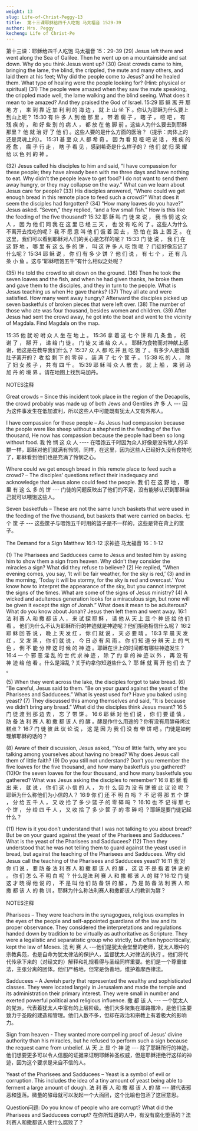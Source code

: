 ```yaml
---
weight: 13
slug: Life-of-Christ-Peggy-13
title:  第十三课耶稣给四千人吃饱 马太福音 1529-39
author: Mrs. Peggy
kecheng: Life of Christ-Pe
---
```


第十三课：耶稣给四千人吃饱 马太福音 15：29-39
(29) Jesus left there and went along the Sea of Galilee. Then he went up on a mountainside and sat down. Why do you think Jesus went up? (30) Great crowds came to him, bringing the lame, the blind, the crippled, the mute and many others, and laid them at his feet; Why did the people come to Jesus? and he healed them. What type of healing were the people looking for? (Hint: physical or spiritual) (31) The people were amazed when they saw the mute speaking, the crippled made well, the lame walking and the blind seeing. What does it mean to be amazed? And they praised the God of Israel.
15:29 耶 稣 离 开 那 地 方 ， 来 到 靠 近 加 利 利 的 海 边 ， 就 上 山 坐 下 。你认为耶稣为什么要上到山上呢？ 15:30 有 许 多 人 到 他 那 里 ， 带 着 瘸 子 ， 瞎 子 ， 哑 吧 ， 有 残 疾 的 ， 和 好 些 别 的 病 人 ， 都 放 在 他 脚 前 。这些人为什么要去到耶稣那里？ 他 就 治 好 了 他 们 。这些人要的是什么方面的医治？（提示：肉体上的还是灵魂上的）。 15:31 甚 至 众 人 都 希 奇 。 因 为 看 见 哑 吧 说 话 ， 残 疾 的 痊 愈 ， 瘸 子 行 走 ， 瞎 子 看 见 ，感到希奇是什么样子的？ 他 们 就 归 荣 耀 给 以 色 列 的 神 。

(32) Jesus called his disciples to him and said, “I have compassion for these people; they have already been with me three days and have nothing to eat. Why didn’t the people leave to get food? I do not want to send them away hungry, or they may collapse on the way.” What can we learn about Jesus care for people? (33) His disciples answered, “Where could we get enough bread in this remote place to feed such a crowd?” What does it seem the disciples had forgotten? (34) “How many loaves do you have?” Jesus asked. “Seven,” they replied, “and a few small fish.” How is this like the feeding of the five thousand?
15:32 耶 稣 叫 门 徒 来 说 ， 我 怜 悯 这 众 人 ， 因 为 他 们 同 我 在 这 里 已 经 三 天 ， 也 没 有 吃 的 了 。这些人为什么不离开去找吃的呢？ 我 不 愿 意 叫 他 们 饿 着 回 去 ， 恐 怕 在 路 上 困 乏 。 在这里，我们可以看到耶稣对人们的关心是怎样的呢？ 15:33 门 徒 说 ， 我 们 在 这 野 地 ， 哪 里 有 这 么 多 的 饼 ， 叫 这 许 多 人 吃 饱 呢 ？ 门徒好像忘记了什么呢？ 15:34 耶 稣 说 ， 你 们 有 多 少 饼 ？ 他 们 说 ， 有 七 个 ， 还 有 几 条 小 鱼 。这与“耶稣喂饱五千”有什么相似之处呢？

(35) He told the crowd to sit down on the ground. (36) Then he took the seven loaves and the fish, and when he had given thanks, he broke them and gave them to the disciples, and they in turn to the people. What is Jesus teaching us when He gave thanks? (37) They all ate and were satisfied. How many went away hungry? Afterward the disciples picked up seven basketfuls of broken pieces that were left over. (38) The number of those who ate was four thousand, besides women and children. (39) After Jesus had sent the crowd away, he got into the boat and went to the vicinity of Magdala. Find Magdala on the map.

15:35 他 就 吩 咐 众 人 坐 在 地 上 。 15:36 拿 着 这 七 个 饼 和 几 条 鱼 ， 祝 谢 了 ， 掰 开 ， 递 给 门 徒 。 门 徒 又 递 给 众 人 。 耶稣为食物而对神献上感谢，他这是在教导我们什么？ 15:37 众 人 都 吃 并 且 吃 饱 了 。有多少人是饿着肚子离开的？ 收 拾 剩 下 的 零 碎 ， 装 满 了 七 个 筐 子 。 15:38 吃 的 人 ， 除 了 妇 女 孩 子 ， 共 有 四 千 。 15:39 耶 稣 叫 众 人 散 去 ， 就 上 船 ， 来 到 马 加 丹 的 境 界 。请在地图上找到马加丹。

NOTES注释

Great crowds – Since this incident took place in the region of the Decapolis, the crowd probably was made up of both Jews and Gentiles
许 多 人 --- 因为这件事发生在低加波利，所以这些人中可能既有犹太人又有外邦人。

I have compassion for these people – As Jesus had compassion because the people were like sheep without a shepherd in the feeding of the five thousand, He now has compassion because the people had been so long without food.
我 怜 悯 这 众 人 ---- 在喂饱五千时因为众人好像是没有牧人的羊群一样，耶稣对他们就满有怜悯，同样，在这里，因为这些人已经好久没有食物吃了，耶稣看到他们也是充满了怜悯之心。

Where could we get enough bread in this remote place to feed such a crowd? – The disciples’ questions reflect their inadequacy and acknowledge that Jesus alone could feed the people.
我 们 在 这 野 地 ， 哪 里 有 这 么 多 的 饼 --- 门徒的问题反映出了他们的不足，没有能够认识到耶稣自己就可以喂饱这些人。

Seven basketfuls – These are not the same lunch baskets that were used in the feeding of the five thousand, but baskets that were carried on backs.
七 个 筐 子 --- 这些筐子与喂饱五千时用的篮子是不一样的，这些是背在背上的筐子。

The Demand for a Sign Matthew 16:1-12
求神迹 马太福音 16：1-12

(1) The Pharisees and Sadducees came to Jesus and tested him by asking him to show them a sign from heaven. Why didn’t they consider the miracles a sign? What did they refuse to believe? (2) He replied, “When evening comes, you say, ‘It will be fair weather, for the sky is red,’ (3) and in the morning, ‘Today it will be stormy, for the sky is red and overcast.’ You know how to interpret the appearance of the sky, but you cannot interpret the signs of the times. What are some of the signs of Jesus ministry? (4) A wicked and adulterous generation looks for a miraculous sign, but none will be given it except the sign of Jonah.” What does it mean to be adulterous? What do you know about Jonah? Jesus then left them and went away.
16:1 法 利 赛 人 和 撒 都 该 人 ， 来 试 探 耶 稣 ， 请 他 从 天 上 显 个 神 迹 给 他 们 看 。 他们为什么不认为耶稣所行的神迹就是神迹呢？他们拒绝相信什么呢？ 16:2 耶 稣 回 答 说 ， 晚 上 天 发 红 ， 你 们 就 说 ， 天 必 要 晴 。 16:3 早 晨 天 发 红 ， 又 发 黑 ， 你 们 就 说 ， 今 日 必 有 风 雨 。 你 们 知 道 分 辨 天 上 的 气 色 ， 倒 不 能 分 辨 这 时 候 的 神 迹 。耶稣在世上的时间都有哪些神迹发生？ 16:4 一 个 邪 恶 淫 乱 的 世 代 求 神 迹 ， 除 了 约 拿 的 神 迹 以 外 ， 再 没 有 神 迹 给 他 看 。什么是淫乱？关于约拿你知道些什么？ 耶 稣 就 离 开 他 们 去 了 。

(5) When they went across the lake, the disciples forgot to take bread. (6) “Be careful, Jesus said to them. “Be on your guard against the yeast of the Pharisees and Sadducees.” What is yeast used for? Have you baked using yeast? (7) They discussed this among themselves and said, “It is because we didn’t bring any bread.” What did the disciples think Jesus meant?
16:5 门 徒 渡 到 那 边 去 ， 忘 了 带 饼 。 16:6 耶 稣 对 他 们 说 ， 你 们 要 谨 慎 ， 防 备 法 利 赛 人 和 撒 都 该 人 的 酵 。酵是作什么用途的？你有没有用酵母烤过糕点？ 16:7 门 徒 彼 此 议 论 说 ， 这 是 因 为 我 们 没 有 带 饼 吧 。门徒是如何理解耶稣的话的？

(8) Aware of their discussion, Jesus asked, “You of little faith, why are you talking among yourselves about having no bread? Why does Jesus call them of little faith? (9) Do you still not understand? Don’t you remember the five loaves for the five thousand, and how many basketfuls you gathered? (10)Or the seven loaves for the four thousand, and how many basketfuls you gathered? What was Jesus asking the disciples to remember?
16:8 耶 稣 看 出 来 ， 就 说 ， 你 们 这 小 信 的 人 ， 为 什 么 因 为 没 有 饼 彼 此 议 论 呢 ？ 耶稣为什么称他们为小信的人？ 16:9 你 们 还 不 明 白 吗 ？ 不 记 得 那 五 个 饼 ， 分 给 五 千 人 ， 又 收 拾 了 多 少 篮 子 的 零 碎 吗 ？ 16:10 也 不 记 得 那 七 个 饼 ， 分 给 四 千 人 ， 又 收 拾 了 多 少 筐 子 的 零 碎 吗 ？耶稣是要门徒记起什么？

(11) How is it you don’t understand that I was not talking to you about bread? But be on your guard against the yeast of the Pharisees and Sadducees.” What is the yeast of the Pharisees and Sadducees? (12) Then they understood that he was not telling them to guard against the yeast used in bread, but against the teaching of the Pharisees and Sadducees. Why did Jesus call the teaching of the Pharisees and Sadducees yeast?
16:11 我 对 你 们 说 ， 要 防 备 法 利 赛 人 和 撒 都 该 人 的 酵 ， 这 话 不 是 指 着 饼 说 的 。 你 们 怎 么 不 明 白 呢 ？ 什么是法 利 赛 人 和 撒 都 该 人 的 酵？16:12 门 徒 这 才 晓 得 他 说 的 ， 不 是 叫 他 们 防 备 饼 的 酵 ， 乃 是 防 备 法 利 赛 人 和 撒 都 该 人 的 教 训 。耶稣为什么称法利赛人和撒都该人的教训为酵？

NOTES注释

Pharisees – They were teachers in the synagogues, religious examples in the eyes of the people and self-appointed guardians of the law and its proper observance. They considered the interpretations and regulations handed down by tradition to be virtually as authoritative as Scripture. They were a legalistic and separatistic group who strictly, but often hypocritically, kept the law of Moses.
法 利 赛 人 ---他们是犹太会堂里的老师，犹太人眼中的宗教典范，也是自命为犹太律法的保护人，监督犹太人对律法的执行 。他们将代代传承下来的（对经文的）解释和礼规看得与圣经同样重要。他们是一个尊重律法，主张分离的团体。他们严格地，但常是伪善地，维护着摩西律法。

Sadducees – A Jewish party that represented the wealthy and sophisticated classes. They were located largely in Jerusalem and made the temple and its administration their primary interest. They were small in number and exerted powerful political and religious influence.
撒 都 该 人 --- 一个犹太人的党派，代表着犹太人中富有的上层阶级。他们大多聚集在耶路撒冷，是他们主要致力于圣殿的建造和管理。他们人数不多，但却在政治和宗教上有着极大的影响力。

Sign from heaven - They wanted more compelling proof of Jesus’ divine authority than his miracles, but he refused to perform such a sign because the request came from unbelief.
从 天 上 显 个 神 迹 --- 除了耶稣所行的神迹，他们想要更多可以令人信服的证据来证明耶稣神圣权威，但是耶稣拒绝行这样的神迹，因为这个要求是来自不信的人。

Yeast of the Pharisees and Sadducees – Yeast is a symbol of evil or corruption. This includes the idea of a tiny amount of yeast being able to ferment a large amount of dough.
法 利 赛 人 和 撒 都 该 人 的 酵 --- 酵代表邪恶和堕落。微量的酵母就可以发起一个大面团，这个比喻也包涵了这层意思。

Question问题:
Do you know of people who are corrupt? What did the Pharisees and Sadducees corrupt?
在你所知道的人中，有没有腐化堕落的？法利赛人和撒都该人使什么腐败了？
